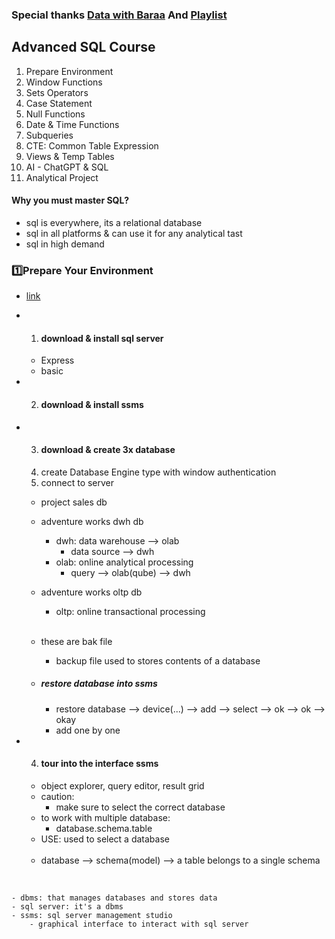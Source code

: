 ### Special thanks [Data with Baraa](https://www.youtube.com/@DataWithBaraa) And [Playlist](https://www.youtube.com/playlist?list=PLNcg_FV9n7qZY_2eAtUzEUulNjTJREhQe)

## Advanced SQL Course
1. Prepare Environment
2. Window Functions
3. Sets Operators
4. Case Statement
5. Null Functions
6. Date & Time Functions
7. Subqueries
8. CTE: Common Table Expression
9. Views & Temp Tables
10. AI - ChatGPT & SQL
11. Analytical Project

#### Why you must master SQL?
- sql is everywhere, its a relational database
- sql in all platforms & can use it for any analytical tast
- sql in high demand


### 1️⃣Prepare Your Environment
- [link](https://www.datawithbaraa.com/sql-introduction/advanced-sql-thank-you/)
- 1. #### download & install sql server
    - Express
    - basic


- 2. #### download & install ssms


- 3. #### download & create 3x database
    1. create Database Engine type with window authentication
    2. connect to server

    - project sales db
    - adventure works dwh db
        - dwh: data warehouse --> olab
            - data source --> dwh
        - olab: online analytical processing
            - query --> olab(qube) --> dwh
    - adventure works oltp db
        - oltp: online transactional  processing
        <br>

    - these are bak file
        - backup file used to stores contents of a database

    - ##### restore database into ssms
        - restore database --> device(...) --> add --> select --> ok --> ok --> okay
        - add one by one


- 4. #### tour into the interface ssms
    - object explorer, query editor, result grid
    - caution:
        - make sure to select the correct database
    - to work with multiple database:
        - database.schema.table
    - USE: used to select a database
    <br>

    - database --> schema(model) --> a table belongs to a single schema

<br>

```
- dbms: that manages databases and stores data
- sql server: it's a dbms 
- ssms: sql server management studio
    - graphical interface to interact with sql server
```